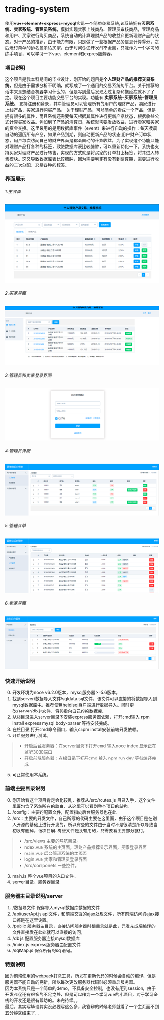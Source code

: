 # trading-system
使用**vue+element+express+mysql**实现一个简单交易系统,该系统拥有**买家系统、卖家系统、管理员系统**，模拟实现卖家上线商品、管理员审核商品，管理商品和用户、买家进行购买商品，系统自动的计算理财产品的收益和更新理财产品的状态。对于产品的推荐，由于能力有限，只是做了一些根据产品的信息计算得分，之后进行简单的排名显示给买家。由于时间仓促开发的不全面，只能作为一个学习的练手项目，可以学习一下vue、element和expres服务器。

### 项目说明
这个项目是我本科期间的毕业设计，刚开始的题目是**个人理财产品的推荐交易系统**，但是由于需求分析不明确，就写成了一个通用的交易系统的平台。关于推荐的话本来是想结合机器学习什么的，但是写到最后发现太过复杂和拖延症就不了了之。现在这个项目主要功能交易平台的实现。功能有 **卖家系统+买家系统+管理员系统**。 支持注册和登录，其中管理员可以管理所有的用户的理财产品，卖家进行上线产品，买家进行购买产品。 
关于理财产品，可以简单的看成一个产品，但是拥有很多的属性，而且系统还需要每天根据其属性进行更新产品状态，根据收益公式计算买家收益。例如到了产品的清算日，系统就需要发放收益，进行卖家和买家的资金交换。这里采用的是用数据库事件（event）来进行自动的操作：每天凌晨自动的遍历所有产品，如果产品到期，则自动更新产品的状态,用户财产订单状态，用户每次访问自己的财产界面是都会自动的计算收益。为了实现这个功能只能对理财产品打各种的标签，致使数据库表比较臃肿，可以重新优化一下。系统也支持买家对理财产品进行转售，实现的方式就是将买家的订单打上标签，将其进入转售模块。这又导致数据库表比较臃肿，因为需要判定有没有到清算期，需要进行收益的二次分配，又是各种的标签。

### 界面展示
###### 1.主界面
![主界面显示](image/main.png)

###### 2.买家界面
![买家界面](image/buyerpage.png)

###### 3.管理员和卖家登录界面
![登录界面](image/rootlogin.png)

###### 4.管理员界面
![登录界面](image/rootpage.png)

###### 5.管理订单
![订单管理](image/root_page_order.png)

###### 6.卖家界面
![卖家界面](image/sellerpage.png)

### 快速开始说明
0. 开发环境为node v6.2.0版本，mysql服务器>=5.6版本。
1. 找到server/数据导入文件/sqldata.sql文件，该文件可以直接的将数据导入到mysql数据库中。推荐使用heidisql客户端进行数据导入。同时更改/server/db.js文件，将其指向自己的的数据库。  
2. 从根目录进入server目录下安装express服务器依赖，打开cmd输入 npm install express mysql body-parser 等待安装完成。   
3. 在根目录,打开cmd命令窗口，输入cnpm install安装前端开发依赖。  
4. 开启服务进行测试。  
> * 开启后台服务器：在server目录下打开cmd 输入node index 显示正在监听3030端口  
> * 开启前端服务器：在根目录下打开cmd 输入 npm run dev 等待编译完成  

5. 可正常使用本系统。  

### 前端主要目录说明
0. 刚开始看这个项目肯定会比较乱，推荐从/src/routes.js 目录入手，这个文件里面包含了系统所有的路由，从这里可以看到整个项目的结构。   
1. /config：主要的配置文件，配置指向后台服务器也在此  
2. /src：主要的开发文件，自己所写的代码主要在这里面，由于这个项目是在别人开源的基础上进行开发的，所以有些的文件由于当时不是很清楚所以导致当初没有删掉，怕项目崩..有些文件是没有用的，只需要看主要部分就行。  
>* /src/views 主要的导航目录。   
>* ndex.vue 系统的主页面，理财产品推荐显示界面，买家登录界面  
>* main.vue 后台管理系统的主页面  
>* login.vue 卖家和管理员登录界面  
>* /src/componets 一些控件。  

3. main.js 整个vue项目的入口文件。  
4. server目录，服务器目录  

### 服务器主目录说明/server
1. /数据导文件 保存导入mysql数据库数据的文件  
2. /api/userApi.js  api文件，和前端交互的ajax处理文件，所有前端访问的ajax接口都是在这里设置。  
3. /public  服务器主目录，直接访问服务器时根目录就是此，开发完成后编译的文件直接发在此处就可以直接的访问。  
4. /db.js 配置服务器连接mysql数据库  
5. /index.js express服务器主配置文件  
6. /sqlMap.js 保存所有的sql语句。   

### 特别说明
因为前端使用的webpack打包工具，所以在更新代码的时候会自动的编译，但是服务器不能自动的更新，所以每次更改服务器代码时必须重启服务器。  
因为本系统只是一个简单的demo，不具备安全控制，也没有用到session，由于开发仓促还有很多的不足之处，但是可以作为一个学习vue的小项目，对于学习全栈的开发还是很有帮助的。未完待续。。  
最后，其实写毕设其实没必要写这么多，我答辩的时候老师就看了一个主页面不到五分钟就结束了...  